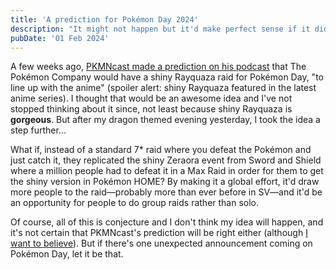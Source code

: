 ```yaml
---
title: 'A prediction for Pokémon Day 2024'
description: "It might not happen but it'd make perfect sense if it did."
pubDate: '01 Feb 2024'
---
```


A few weeks ago, [PKMNcast made a prediction on his podcast](https://youtu.be/GyI3WgiPZGg?si=KWLTmgkXvJ_4OPU1&t=10225) that The Pokémon Company would have a shiny Rayquaza raid for Pokémon Day, "to line up with the anime" (spoiler alert: shiny Rayquaza featured in the latest anime series). I thought that would be an awesome idea and I've not stopped thinking about it since, not least because shiny Rayquaza is **gorgeous**. But after my dragon themed evening yesterday, I took the idea a step further...

What if, instead of a standard 7* raid where you defeat the Pokémon and just catch it, they replicated the shiny Zeraora event from Sword and Shield where a million people had to defeat it in a Max Raid in order for them to get the shiny version in Pokémon HOME? By making it a global effort, it'd draw more people to the raid—probably more than ever before in SV—and it'd be an opportunity for people to do group raids rather than solo.

Of course, all of this is conjecture and I don't think my idea will happen, and it's not certain that PKMNcast's prediction will be right either (although [I want to believe](https://newrepublic.com/article/126715/x-files-i-want-believe-posters-origin-story)). But if there's one unexpected announcement coming on Pokémon Day, let it be that.